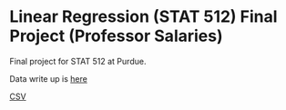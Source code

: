 # Linear Regression (STAT 512) Final Project (Professor Salaries)
Final project for STAT 512 at Purdue. 

Data write up is [here](https://vincentarelbundock.github.io/Rdatasets/doc/carData/Salaries.html)

[CSV](https://vincentarelbundock.github.io/Rdatasets/csv/carData/Salaries.csv)






